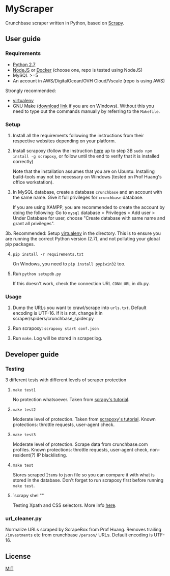 # MyScraper

Crunchbase scraper written in Python, based on [Scrapy](https://scrapy.org/).

## User guide

### Requirements

- [Python 2.7](https://www.python.org/downloads/release/python-2713/)
- [NodeJS](https://nodejs.org/en/) or [Docker](https://www.docker.com/community-edition) (choose one, repo is tested using NodeJS)
- MySQL >=5
- An account in AWS/DigitalOcean/OVH Cloud/Vscale (repo is using AWS)

Strongly recommended:
- [virtualenv](http://docs.python-guide.org/en/latest/dev/virtualenvs/)
- GNU Make ([download link](http://gnuwin32.sourceforge.net/packages/make.htm) if you are on Windows). Without this you need to type out the commands manually by referring to the `Makefile`.

### Setup

1. Install all the requirements following the instructions from their respective websites depending on your platform.

2. Install scrapoxy (follow the instruction [here](https://scrapoxy.readthedocs.io/en/master/quick_start/index.html) up to step 3B `sudo npm install -g scrapoxy`, or follow until the end to verify that it is installed correctly)

    Note that the installation assumes that you are on Ubuntu. Installing build-tools may not be necessary on Windows (tested on Prof Huang's office workstation).

3. In MySQL database, create a database `crunchbase` and an account with the same name. Give it full privileges for `crunchbase` database.

    If you are using XAMPP, you are recommended to create the account by doing the following: Go to `mysql` database > Privileges > Add user > Under Database for user, choose "Create database with same name and grant all privileges".

3b. Recommended: Setup [virtualenv](http://docs.python-guide.org/en/latest/dev/virtualenvs/) in the directory. This is to ensure you are running the correct Python version (2.7), and not polluting your global pip packages.

4. `pip install -r requirements.txt`

    On Windows, you need to `pip install pypiwin32` too.

5. Run `python setupdb.py`

    If this doesn't work, check the connection URL `CONN_URL` in db.py.

### Usage

1. Dump the URLs you want to crawl/scrape into `urls.txt`. Default encoding is UTF-16. If it is not, change it in scraper/spiders/crunchbase_spider.py

2. Run scrapoxy: `scrapoxy start conf.json`

3. Run `make`. Log will be stored in scraper.log.


## Developer guide

### Testing

3 different tests with different levels of scraper protection

1. `make test1`

    No protection whatsoever. Taken from [scrapy's tutorial](https://doc.scrapy.org/en/1.3/intro/tutorial.html).

2. `make test2`

    Moderate level of protection. Taken from [scrapoxy's tutorial](https://scrapoxy.readthedocs.io/en/master/tutorials/python-scrapy/index.html). Known protections: throttle requests, user-agent check.

3. `make test3`

    Moderate level of protection. Scrape data from crunchbase.com profiles. Known protections: throttle requests, user-agent check, non-resident(?) IP blacklisting.

4. `make test`

    Stores scraped `Item`s to json file so you can compare it with what is stored in the database. Don't forget to run scrapoxy first before running `make test`.

5. `scrapy shel "<target-url>"

    Testing Xpath and CSS selectors. More info [here](https://doc.scrapy.org/en/1.3/intro/tutorial.html#extracting-data).

### url_cleaner.py

Normalize URLs scraped by ScrapeBox from Prof Huang. Removes trailing `/investments` etc from crunchbase `/person/` URLs. Default encoding is UTF-16.

## License

[MIT](https://opensource.org/licenses/MIT)
